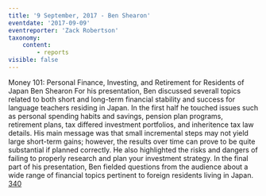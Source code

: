 ```yaml
---
title: '9 September, 2017 - Ben Shearon'
eventdate: '2017-09-09'
eventreporter: 'Zack Robertson'
taxonomy:
    content:
        - reports
visible: false
---
```


Money 101: Personal Finance, Investing, and Retirement for Residents of Japan
Ben Shearon
For his presentation, Ben discussed severall topics related to both short and long-term financial stability and success for language teachers residing in Japan. In the first half he touched issues such as personal spending habits and savings, pension plan programs, retirement plans, tax differed investment portfolios, and inheritence tax law details. His main message was that small incremental steps may not yield large short-term gains; however, the results over time can prove to be quite substantial if planned correctly. He also highlighted the risks and dangers of failing to properly research and plan your investment strategy. In the final part of his presentation, Ben fielded questions from the audience about a wide range of financial topics pertinent to foreign residents living in Japan.
<a href="/chapters/kq/schedule/2017/september/09">340</a>
